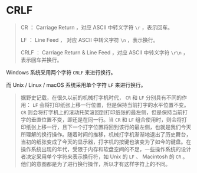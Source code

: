 # CRLF

> CR ： Carriage Return ，对应 ASCII 中转义字符 `\r` ，表示回车。
>
> LF ： Line Feed ， 对应 ASCII 中转义字符 `\n` ，表示换行。
>
> CRLF ： Carriage Return & Line Feed ，对应 ASCII 中转义字符 `\r\n` ，表示回车并换行。

Windows 系统采用两个字符 `CRLF` 来进行换行。

而 Unix / Linux / macOS 系统采用单个字符 `LF` 来进行换行。

> 据野史记载，在很久以前的机械打字机时代， `CR` 和 `LF` 分别具有不同的作用： `LF` 会将打印纸张上移一行位置，但是保持当前打字的水平位置不变。 `CR` 则会将打字机上的滚动托架滚回到打印纸张的最左侧，但是保持当前打字的垂直位置不变，即还是在同一行。当 `CR` 和 `LF` 组合使用时，则会将打印纸张上移一行，且下一个打字位置将回到该行的最左侧，也就是我们今天所理解的换行操作。随着时间的推移，机械打字机渐渐地退出了历史舞台，当初的纸张变成了今天的显示器，打字机的按键也演变为了如今的键盘。在操作系统出现的年代，受限于内存和软盘空间的不足，一些操作系统的设计者决定采用单个字符来表示换行符，如 Unix 的 `LF` 、 Macintosh 的 `CR` 。他们的意图都是为了进行换行操作，所以才有这样字符上的不同。
